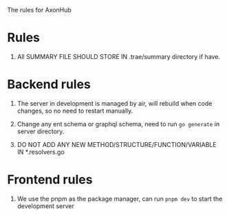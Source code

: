 The rules for AxonHub

# Rules

1. All SUMMARY FILE SHOULD STORE IN .trae/summary directory if have.

# Backend rules

1. The server in development is managed by air, will rebuild when code changes, so no need to restart manually.

2. Change any ent schema or graphql schema, need to run `go generate` in server directory.

3. DO NOT ADD ANY NEW METHOD/STRUCTURE/FUNCTION/VARIABLE IN *.resolvers.go

# Frontend rules

1. We use the pnpm as the package manager, can run `pnpm dev` to start the development server

